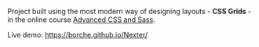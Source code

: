 Project built using the most modern way of designing layouts - **CSS Grids** - in the online course [Advanced CSS and Sass](https://www.udemy.com/advanced-css-and-sass).

Live demo: https://borche.github.io/Nexter/
